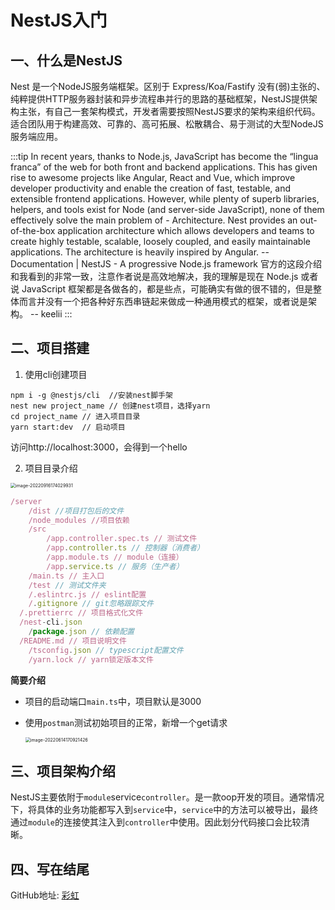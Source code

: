 # NestJS入门

## 一、什么是NestJS

Nest 是一个NodeJS服务端框架。区别于 Express/Koa/Fastify 没有(弱)主张的、纯粹提供HTTP服务器封装和异步流程串并行的思路的基础框架，NestJS提供架构主张，有自己一套架构模式，开发者需要按照NestJS要求的架构来组织代码。适合团队用于构建高效、可靠的、高可拓展、松散耦合、易于测试的大型NodeJS服务端应用。

:::tip
In recent years, thanks to Node.js, JavaScript has become the “lingua franca” of the web for both front and backend applications. This has given rise to awesome projects like Angular, React and Vue, which improve developer productivity and enable the creation of fast, testable, and extensible frontend applications. However, while plenty of superb libraries, helpers, and tools exist for Node (and server-side JavaScript), none of them effectively solve the main problem of - Architecture. Nest provides an out-of-the-box application architecture which allows developers and teams to create highly testable, scalable, loosely coupled, and easily maintainable applications. The architecture is heavily inspired by Angular. -- Documentation | NestJS - A progressive Node.js framework 官方的这段介绍和我看到的非常一致，注意作者说是高效地解决，我的理解是现在 Node.js 或者说 JavaScript 框架都是各做各的，都是些点，可能确实有做的很不错的，但是整体而言并没有一个把各种好东西串链起来做成一种通用模式的框架，或者说是架构。 -- keelii
:::

## 二、项目搭建

1. 使用cli创建项目
```shell
npm i -g @nestjs/cli  //安装nest脚手架
nest new project_name // 创建nest项目，选择yarn
cd project_name // 进入项目目录
yarn start:dev  // 启动项目
```

访问http://localhost:3000，会得到一个hello

2. 项目目录介绍

<img src="https://imgsbed-1301560453.cos.ap-shanghai.myqcloud.com/blog/image-20220916174029931.png" alt="image-20220916174029931" style="zoom:50%;" />

```js
/server
	/dist //项目打包后的文件
	/node_modules //项目依赖
	/src
		/app.controller.spec.ts // 测试文件
		/app.controller.ts // 控制器（消费者）
		/app.module.ts // module（连接）
		/app.service.ts // 服务（生产者）
    /main.ts // 主入口
	/test // 测试文件夹
	/.eslintrc.js // eslint配置
	/.gitignore // git忽略跟踪文件
  /.prettierrc // 项目格式化文件
  /nest-cli.json
 	/package.json // 依赖配置
  /README.md // 项目说明文件
	/tsconfig.json // typescript配置文件
	/yarn.lock // yarn锁定版本文件
```

**简要介绍**

- 项目的启动端口`main.ts`中，项目默认是3000

- 使用`postman`测试初始项目的正常，新增一个get请求

  <img src="https://p3-juejin.byteimg.com/tos-cn-i-k3u1fbpfcp/503ac5fdc8f647faa1793844a5a0afb4~tplv-k3u1fbpfcp-zoom-1.image" alt="image-20220614170921426" style="zoom:50%;" />

## 三、项目架构介绍

NestJS主要依附于`module`service`controller`。是一款oop开发的项目。通常情况下，将具体的业务功能都写入到`service`中，`service`中的方法可以被导出，最终通过`module`的连接使其注入到`controller`中使用。因此划分代码接口会比较清晰。



## 四、写在结尾

GitHub地址: [彩虹](https://github.com/codehzy/blog)

